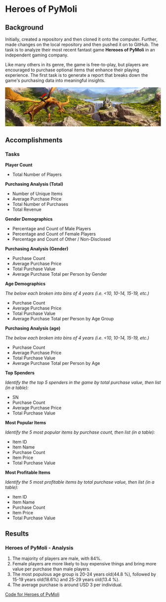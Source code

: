 # Heroes of PyMoli

## Background

Initially, created a repository and then cloned it onto the computer. Further, made changes on the local repository and then pushed it on to GitHub. The task is to analyze their most recent fantast game **Hereoes of PyMoli** in an independent gaming company. 

Like many others in its genre, the game is free-to-play, but players are encouraged to purchase optional items that enhance their playing experience. The first task is to generate a report that breaks down the game's purchasing data into meaningful insights.

![Heroes of PyMoli](/images/heroespymoli.jpg)

## Accomplishments

### Tasks

**Player Count** 
* Total Number of Players

**Purchasing Analysis (Total)**  
* Number of Unique Items
* Average Purchase Price
* Total Number of Purchases
* Total Revenue

**Gender Demographics**
* Percentage and Count of Male Players
* Percentage and Count of Female Players
* Percentage and Count of Other / Non-Disclosed

**Purchasing Analysis (Gender)**
* Purchase Count
* Average Purchase Price
* Total Purchase Value
* Average Purchase Total per Person by Gender

**Age Demographics**

*The below each broken into bins of 4 years (i.e. <10, 10-14, 15-19, etc.)*
* Purchase Count
* Average Purchase Price
* Total Purchase Value
* Average Purchase Total per Person by Age Group

**Purchasing Analysis (age)**

*The below each broken into bins of 4 years (i.e. <10, 10-14, 15-19, etc.)*
* Purchase Count
* Average Purchase Price
* Total Purchase Value
* Average Purchase Total per Person by Age

**Top Spenders**

*Identify the the top 5 spenders in the game by total purchase value, then list (in a table):*
* SN
* Purchase Count
* Average Purchase Price
* Total Purchase Value

**Most Popular Items**

*Identify the 5 most popular items by purchase count, then list (in a table):*
* Item ID
* Item Name
* Purchase Count
* Item Price
* Total Purchase Value

**Most Profitable Items**

*Identify the 5 most profitable items by total purchase value, then list (in a table):*
* Item ID
* Item Name
* Purchase Count
* Item Price
* Total Purchase Value

## Results

### Heroes of PyMoli - Analysis

1. The majority of players are male, with 84%.
2. Female players are more likely to buy expensive things and bring more value per purchase than male players.
3. The most populous age group is 20-24 years old(44.8 %), followed by 15-19 years old(18.6%) and 25-29 years old(13.4 %).
4. The average purchase is around USD 3 per individual.

[Code for Heroes of PyMoli](HeroesofPymoli/HeroesOfPymoli_starter.ipynb)


